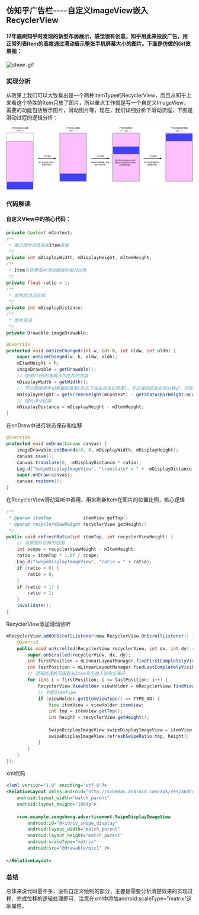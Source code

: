 ## 仿知乎广告栏----自定义ImageView嵌入RecyclerView

#### 17年底刷知乎时发现的新型布局展示，感觉很有创意。知乎用此来投放广告，用正常列表Item的高度通过滑动展示整张手机屏幕大小的图片。下面是仿做的Gif效果图：



![show-gif](static/show-demo.gif)


### 实现分析

从效果上我们可以大致看出是一个两种ItemType的RecyclerView，而且从知乎上来看这个特殊的Item只放了图片，所以重点工作就是写一个自定义ImageView，需要的功能包括展示图片，滑动图片等，现在，我们详细分析下滑动流程，下图是滑动过程的逻辑分析：

![知乎广告栏滑动解析图](static/知乎广告栏滑动解析图.png)



### 代码解读

#### 自定义View中的核心代码：


```java
private Context mContext;
/**
 * 展示图片的宽高和Item高度
 */
private int mDisplayWidth, mDisplayHeight, mItemHeight;
/**
 * Item与背景图片滑动距离的相对比例
 */
private float ratio = 1;
/**
 * 图片的滑动区域
 */
private int mDisplayDistance;
/**
 * 图片资源
 */
private Drawable imageDrawable;
```

```java
@Override
protected void onSizeChanged(int w, int h, int oldw, int oldh) {
    super.onSizeChanged(w, h, oldw, oldh);
    mItemHeight = h;
    imageDrawable = getDrawable();
    // 使用Item的宽度作为图片的宽度
    mDisplayWidth = getWidth();
    // 可以直接用手机屏幕的高度(别忘了减去状态栏高度)，不过滑动起来会相对静止，比较生硬，可以稍微减少此值以添加相对滑动的感觉
    mDisplayHeight = getScreenHeight(mContext) - getStatusBarHeight(mContext) - 100;
    // 图片滑动区域
    mDisplayDistance = mDisplayHeight - mItemHeight;
}
```

在onDraw中进行状态保存和位移

```java
@Override
protected void onDraw(Canvas canvas) {
    imageDrawable.setBounds(0, 0, mDisplayWidth, mDisplayHeight);
    canvas.save();
    canvas.translate(0, -mDisplayDistance * ratio);
    Log.d("SwipeDisplayImageView", "translateY = " + -mDisplayDistance * ratio);
    super.onDraw(canvas);
    canvas.restore();
}
```

在RecyclerView滑动监听中调用，用来刷新Item在图片的位置比例，核心逻辑

```java
/**
 * @param itemTop            itemView.getTop()
 * @param recyclerViewHeight recyclerView.getHeight()
 */
public void refreshRatio(int itemTop, int recyclerViewHeight) {
    // 背景图片位移的范围
    int scope = recyclerViewHeight - mItemHeight;
    ratio = itemTop * 1.0f / scope;
    Log.d("SwipeDisplayImageView", "ratio = " + ratio);
    if (ratio < 0) {
        ratio = 0;
    }
    if (ratio > 1) {
        ratio = 1;
    }
    invalidate();
}
```

RecyclerView添加滑动监听

```java
mRecyclerView.addOnScrollListener(new RecyclerView.OnScrollListener() {
    @Overrid
    public void onScrolled(RecyclerView recyclerView, int dx, int dy) {
        super.onScrolled(recyclerView, dx, dy);
        int firstPosition = mLinearLayoutManager.findFirstCompletelyVisibleItemPosition();
        int lastPosition = mLinearLayoutManager.findLastCompletelyVisibleItemPosition();
        // 逻辑处理的范围是从Item完全进入到完全离开
        for (int i = firstPosition; i <= lastPosition; i++) {
            RecyclerView.ViewHolder viewHolder = mRecyclerView.findViewHolderForAdapterPosition(i);
            // 判断ItemType
            if (viewHolder.getItemViewType() == TYPE_AD) {
                View itemView = viewHolder.itemView;
                int top = itemView.getTop();
                int height = recyclerView.getHeight();

                SwipeDisplayImageView swipeDisplayImageView = itemView.findViewById(R.id.iv_swipe_display);
                swipeDisplayImageView.refreshSwipeRatio(top, height);
            }
        }
    }
});
```

xml代码

```xml
<?xml version="1.0" encoding="utf-8"?>
<RelativeLayout xmlns:android="http://schemas.android.com/apk/res/android"
    android:layout_width="match_parent"
    android:layout_height="180dp">

    <com.example.zengsheng.advertisement.SwipeDisplayImageView
        android:id="@+id/iv_swipe_display"
        android:layout_width="match_parent"
        android:layout_height="match_parent"
        android:scaleType="matrix"
        android:src="@drawable/pic1" />

</RelativeLayout>
```

### 总结
总体来说代码量不多，没有自定义绘制的部分，主要是需要分析清楚效果的实现过程，完成位移的逻辑处理即可，注意在xml中添加android:scaleType="matrix"这条属性。


